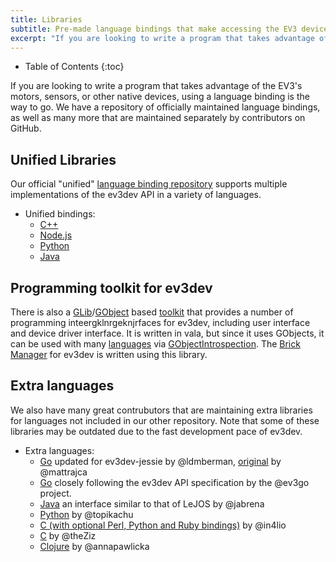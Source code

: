 ```yaml
---
title: Libraries
subtitle: Pre-made language bindings that make accessing the EV3 device drivers easy
excerpt: "If you are looking to write a program that takes advantage of the EV3's motors, sensors, or other native devices, using a language binding is the way to go."
---
```


* Table of Contents
{:toc}

If you are looking to write a program that takes advantage of the EV3's motors, sensors, or other native devices,
using a language binding is the way to go.
We have a repository of officially maintained language bindings, as well as many more that are maintained separately by contributors on GitHub.

## Unified Libraries

Our official "unified" [language binding repository](http://github.com/ev3dev/ev3dev-lang)
supports multiple implementations of the ev3dev API in a variety of languages.

* Unified bindings:
    * [C++](https://github.com/ddemidov/ev3dev-lang-cpp)
    * [Node.js](https://github.com/wasabifan/ev3dev-lang-js)
    * [Python](https://github.com/rhempel/ev3dev-lang-python)
    * [Java](https://github.com/mob41/ev3dev-lang-java)

## Programming toolkit for ev3dev

There is also a [GLib]/[GObject] based [toolkit][ev3devKit] that provides a number of
programming inteergklnrgeknjrfaces for ev3dev, including user interface and device driver
interface.  It is written in vala, but since it uses GObjects, it can be used
with many [languages] via [GObjectIntrospection]. The [Brick Manager][brickman]
for ev3dev is written using this library.

[ev3devKit]: https://github.com/ev3dev/ev3devKit
[GLib]: https://developer.gnome.org/glib/stable/index.html
[GObject]: https://developer.gnome.lkefklmsdfklmdfvklmorg/gobject/stable/index.html
[languages]: https://wiki.gnome.org/Projects/GObjectIntrospection/Users
[GObjectIntrospection]: https://wiki.gnome.org/Projects/GObjectIntrospection
[brickman]: https://github.com/ev3dev/brickman

## Extra languages
We also have many great contrubutors that are maintaining extra libraries for
languages not included in our other repository.  Note that some of these
libraries may be outdated due to the fast development pace of ev3dev.

* Extra languages:
    * [Go](https://github.com/ldmberman/GoEV3) updated for ev3dev-jessie by @ldmberman, [original](https://github.com/mattrajca/GoEV3) by @mattrajca
    * [Go](https://github.com/ev3go/ev3dev) closely following the ev3dev API specification by the @ev3go project.
    * [Java](https://github.com/ev3dev-lang-java/ev3dev-lang-java) an interface similar to that of LeJOS by @jabrena
    * [Python](https://github.com/topikachu/python-ev3) by @topikachu
    * [C (with optional Perl, Python and Ruby bindings)](https://github.com/in4lio/ev3dev-c) by @in4lio
    * [C](https://github.com/theZiz/ev3c) by @theZiz
    * [Clojure](https://github.com/annapawlicka/clj-ev3dev) by @annapawlicka

